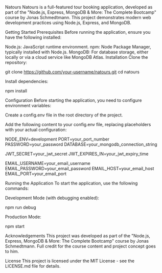 Natours
Natours is a full-featured tour booking application, developed as part of the "Node.js, Express, MongoDB & More: The Complete Bootcamp" course by Jonas Schmedtmann. This project demonstrates modern web development practices using Node.js, Express, and MongoDB.

Getting Started
Prerequisites
Before running the application, ensure you have the following installed:

Node.js: JavaScript runtime environment.
npm: Node Package Manager, typically installed with Node.js.
MongoDB: For database storage, either locally or via a cloud service like MongoDB Atlas.
Installation
Clone the repository:

git clone https://github.com/your-username/natours.git
cd natours

Install dependencies:

npm install

Configuration
Before starting the application, you need to configure environment variables:

Create a config.env file in the root directory of the project.

Add the following content to your config.env file, replacing placeholders with your actual configuration:

NODE_ENV=development
PORT=your_port_number
PASSWORD=your_password
DATABASE=your_mongodb_connection_string

JWT_SECRET=your_jwt_secret
JWT_EXPIRES_IN=your_jwt_expiry_time

EMAIL_USERNAME=your_email_username
EMAIL_PASSWORD=your_email_password
EMAIL_HOST=your_email_host
EMAIL_PORT=your_email_port

Running the Application
To start the application, use the following commands:

Development Mode (with debugging enabled):

npm run debug

Production Mode:

npm start

Acknowledgements
This project was developed as part of the "Node.js, Express, MongoDB & More: The Complete Bootcamp" course by Jonas Schmedtmann. Full credit for the course content and project concept goes to him.

License
This project is licensed under the MIT License - see the LICENSE.md file for details.
